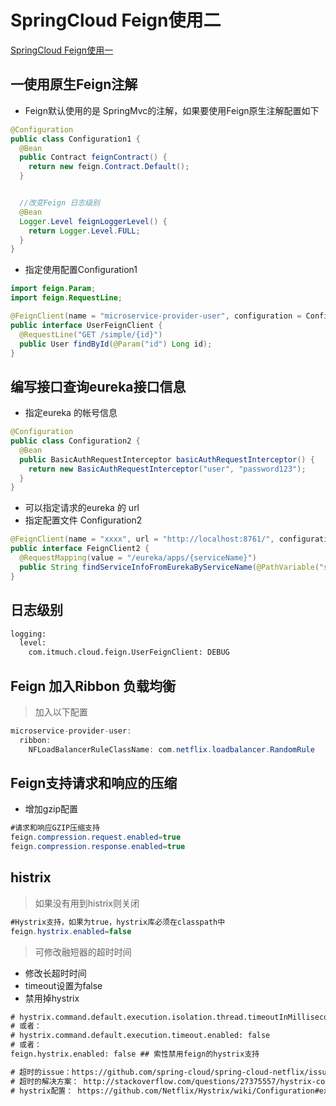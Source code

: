 # SpringCloud Feign使用二

[SpringCloud Feign使用一](http://blog.csdn.net/qq_27384769/article/details/79081014)

## 一使用原生Feign注解

* Feign默认使用的是 SpringMvc的注解，如果要使用Feign原生注解配置如下

```java
@Configuration
public class Configuration1 {
  @Bean
  public Contract feignContract() {
    return new feign.Contract.Default();
  }


  //改变Feign 日志级别
  @Bean
  Logger.Level feignLoggerLevel() {
    return Logger.Level.FULL;
  }
}
```

* 指定使用配置Configuration1
```java
import feign.Param;
import feign.RequestLine;

@FeignClient(name = "microservice-provider-user", configuration = Configuration1.class)
public interface UserFeignClient {
  @RequestLine("GET /simple/{id}")
  public User findById(@Param("id") Long id);
}
```





## 编写接口查询eureka接口信息

* 指定eureka 的帐号信息
```java
@Configuration
public class Configuration2 {
  @Bean
  public BasicAuthRequestInterceptor basicAuthRequestInterceptor() {
    return new BasicAuthRequestInterceptor("user", "password123");
  }
}


```

* 可以指定请求的eureka 的 url
* 指定配置文件 Configuration2

```java
@FeignClient(name = "xxxx", url = "http://localhost:8761/", configuration = Configuration2.class)
public interface FeignClient2 {
  @RequestMapping(value = "/eureka/apps/{serviceName}")
  public String findServiceInfoFromEurekaByServiceName(@PathVariable("serviceName") String serviceName);
}
```
## 日志级别

```xml
logging:
  level:
    com.itmuch.cloud.feign.UserFeignClient: DEBUG
```

## Feign 加入Ribbon 负载均衡

> 加入以下配置
```java
microservice-provider-user:
  ribbon:
    NFLoadBalancerRuleClassName: com.netflix.loadbalancer.RandomRule
```


## Feign支持请求和响应的压缩

* 增加gzip配置

```java
#请求和响应GZIP压缩支持
feign.compression.request.enabled=true
feign.compression.response.enabled=true
```

## histrix

> 如果没有用到histrix则关闭

```java
#Hystrix支持，如果为true，hystrix库必须在classpath中
feign.hystrix.enabled=false
```

> 可修改融短器的超时时间

* 修改长超时时间
* timeout设置为false
* 禁用掉hystrix

```xml
# hystrix.command.default.execution.isolation.thread.timeoutInMilliseconds: 5000
# 或者：
# hystrix.command.default.execution.timeout.enabled: false
# 或者：
feign.hystrix.enabled: false ## 索性禁用feign的hystrix支持

# 超时的issue：https://github.com/spring-cloud/spring-cloud-netflix/issues/768
# 超时的解决方案： http://stackoverflow.com/questions/27375557/hystrix-command-fails-with-timed-out-and-no-fallback-available
# hystrix配置： https://github.com/Netflix/Hystrix/wiki/Configuration#execution.isolation.thread.timeoutInMilliseconds

```



